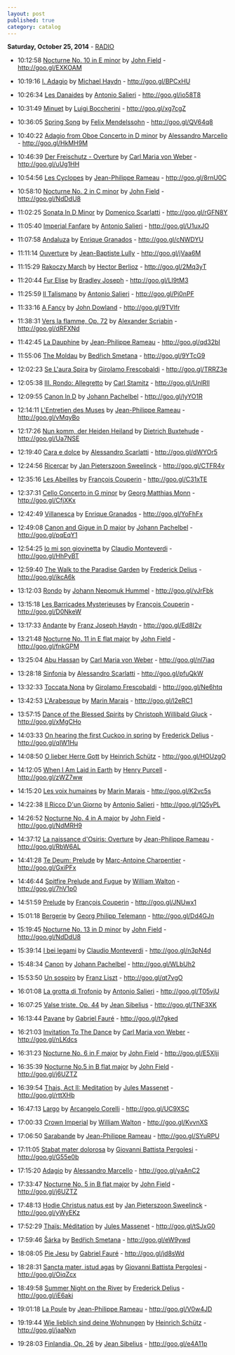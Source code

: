 ```yaml
---
layout: post
published: true
category: catalog
---
```


**Saturday, October 25, 2014** - [RADIO](/2014/10/25/John-Field-radio)

*   10:12:58  [Nocturne No. 10 in E minor](http://goo.gl/NS8kfP) by [John Field](http://www.last.fm/music/John+Field) - http://goo.gl/EXKOAM

*   10:19:16  [I. Adagio](http://goo.gl/vvM3dw) by [Michael Haydn](http://www.last.fm/music/Michael+Haydn) - http://goo.gl/BPCxHU

*   10:26:34  [Les Danaides](http://goo.gl/6BwuQF) by [Antonio Salieri](http://www.last.fm/music/Antonio+Salieri) - http://goo.gl/io58T8

*   10:31:49  [Minuet](http://goo.gl/wKfjWd) by [Luigi Boccherini](http://www.last.fm/music/Luigi+Boccherini) - http://goo.gl/xg7cgZ

*   10:36:05  [Spring Song](http://goo.gl/fCPco) by [Felix Mendelssohn](http://www.last.fm/music/Felix+Mendelssohn) - http://goo.gl/QV64q8

*   10:40:22  [Adagio from Oboe Concerto in D minor](http://goo.gl/DDThZU) by [Alessandro Marcello](http://www.last.fm/music/Alessandro+Marcello) - http://goo.gl/HkMH9M

*   10:46:39  [Der Freischutz - Overture](http://goo.gl/6Pce6w) by [Carl Maria von Weber](http://www.last.fm/music/Carl+Maria+von+Weber) - http://goo.gl/uUg1HH

*   10:54:56  [Les Cyclopes](http://goo.gl/dBrTCM) by [Jean-Philippe Rameau](http://www.last.fm/music/Jean-Philippe+Rameau) - http://goo.gl/8rnU0C

*   10:58:10  [Nocturne No. 2 in C minor](http://goo.gl/EC084E) by [John Field](http://www.last.fm/music/John+Field) - http://goo.gl/NdDdU8

*   11:02:25  [Sonata In D Minor](http://goo.gl/2Tn1k5) by [Domenico Scarlatti](http://www.last.fm/music/Domenico+Scarlatti) - http://goo.gl/rGFN8Y

*   11:05:40  [Imperial Fanfare](http://goo.gl/GkCuCc) by [Antonio Salieri](http://www.last.fm/music/Antonio+Salieri) - http://goo.gl/U1uxJO

*   11:07:58  [Andaluza](http://goo.gl/eVP0VW) by [Enrique Granados](http://www.last.fm/music/Enrique+Granados) - http://goo.gl/cNWDYU

*   11:11:14  [Ouverture](http://goo.gl/HbNiUo) by [Jean-Baptiste Lully](http://www.last.fm/music/Jean-Baptiste+Lully) - http://goo.gl/jVaa6M

*   11:15:29  [Rakoczy March](http://goo.gl/HlbSE0) by [Hector Berlioz](http://www.last.fm/music/Hector+Berlioz) - http://goo.gl/2Mq3yT

*   11:20:44  [Fur Elise](http://goo.gl/pZmjCu) by [Bradley Joseph](http://www.last.fm/music/Bradley+Joseph) - http://goo.gl/LI9tM3

*   11:25:59  [Il Talismano](http://goo.gl/8QtXxS) by [Antonio Salieri](http://www.last.fm/music/Antonio+Salieri) - http://goo.gl/Pi0nPF

*   11:33:16  [A Fancy](http://goo.gl/msXwp8) by [John Dowland](http://www.last.fm/music/John+Dowland) - http://goo.gl/9TVIfr

*   11:38:31  [Vers la flamme, Op. 72](http://goo.gl/BP894Z) by [Alexander Scriabin](http://www.last.fm/music/Alexander+Scriabin) - http://goo.gl/dRFXNd

*   11:42:45  [La Dauphine](http://goo.gl/lYyUr3) by [Jean-Philippe Rameau](http://www.last.fm/music/Jean-Philippe+Rameau) - http://goo.gl/qd32bI

*   11:55:06  [The Moldau](http://goo.gl/pNTRGt) by [Bedřich Smetana](http://www.last.fm/music/Bedřich+Smetana) - http://goo.gl/9YTcG9

*   12:02:23  [Se L'aura Spira](http://goo.gl/VqmIaq) by [Girolamo Frescobaldi](http://www.last.fm/music/Girolamo+Frescobaldi) - http://goo.gl/TRRZ3e

*   12:05:38  [III. Rondo: Allegretto](http://goo.gl/ZXE2DB) by [Carl Stamitz](http://www.last.fm/music/Carl+Stamitz) - http://goo.gl/UnlRIl

*   12:09:55  [Canon In D](http://goo.gl/uWWpB) by [Johann Pachelbel](http://www.last.fm/music/Johann+Pachelbel) - http://goo.gl/lyYO1R

*   12:14:11  [L'Entretien des Muses](http://goo.gl/hpR8bY) by [Jean-Philippe Rameau](http://www.last.fm/music/Jean-Philippe+Rameau) - http://goo.gl/vMqyBo

*   12:17:26  [Nun komm, der Heiden Heiland](http://goo.gl/inWXLV) by [Dietrich Buxtehude](http://www.last.fm/music/Dietrich+Buxtehude) - http://goo.gl/Ua7NSE

*   12:19:40  [Cara e dolce](http://goo.gl/SiGUwV) by [Alessandro Scarlatti](http://www.last.fm/music/Alessandro+Scarlatti) - http://goo.gl/dWYOr5

*   12:24:56  [Ricercar](http://goo.gl/vwF4zO) by [Jan Pieterszoon Sweelinck](http://www.last.fm/music/Jan+Pieterszoon+Sweelinck) - http://goo.gl/CTFR4v

*   12:35:16  [Les Abeilles](http://goo.gl/1CfKAo) by [François Couperin](http://www.last.fm/music/François+Couperin) - http://goo.gl/C31xTE

*   12:37:31  [Cello Concerto in G minor](http://goo.gl/GNQRA7) by [Georg Matthias Monn](http://www.last.fm/music/Georg+Matthias+Monn) - http://goo.gl/CfjXKx

*   12:42:49  [Villanesca](http://goo.gl/nZvjhd) by [Enrique Granados](http://www.last.fm/music/Enrique+Granados) - http://goo.gl/YoFhFx

*   12:49:08  [Canon and Gigue in D major](http://goo.gl/cOfnqf) by [Johann Pachelbel](http://www.last.fm/music/Johann+Pachelbel) - http://goo.gl/pqEqY1

*   12:54:25  [Io mi son giovinetta](http://goo.gl/Fg3Vcs) by [Claudio Monteverdi](http://www.last.fm/music/Claudio+Monteverdi) - http://goo.gl/HhPyBT

*   12:59:40  [The Walk to the Paradise Garden](http://goo.gl/aIAHix) by [Frederick Delius](http://www.last.fm/music/Frederick+Delius) - http://goo.gl/ikcA6k

*   13:12:03  [Rondo](http://goo.gl/Aoz0w4) by [Johann Nepomuk Hummel](http://www.last.fm/music/Johann+Nepomuk+Hummel) - http://goo.gl/vJrFbk

*   13:15:18  [Les Barricades Mysterieuses](http://goo.gl/vpH4vA) by [François Couperin](http://www.last.fm/music/François+Couperin) - http://goo.gl/D0NkeW

*   13:17:33  [Andante](http://goo.gl/8YxlKY) by [Franz Joseph Haydn](http://www.last.fm/music/Franz+Joseph+Haydn) - http://goo.gl/Ed8I2v

*   13:21:48  [Nocturne No. 11 in E flat major](http://goo.gl/l4mFAa) by [John Field](http://www.last.fm/music/John+Field) - http://goo.gl/fnkGPM

*   13:25:04  [Abu Hassan](http://goo.gl/XLPwHK) by [Carl Maria von Weber](http://www.last.fm/music/Carl+Maria+von+Weber) - http://goo.gl/nl7iaq

*   13:28:18  [Sinfonia](http://goo.gl/mOU01r) by [Alessandro Scarlatti](http://www.last.fm/music/Alessandro+Scarlatti) - http://goo.gl/pfuQkW

*   13:32:33  [Toccata Nona](http://goo.gl/Jg1mrx) by [Girolamo Frescobaldi](http://www.last.fm/music/Girolamo+Frescobaldi) - http://goo.gl/Ne6htq

*   13:42:53  [L'Arabesque](http://goo.gl/AqlDMA) by [Marin Marais](http://www.last.fm/music/Marin+Marais) - http://goo.gl/l2eRC1

*   13:57:15  [Dance of the Blessed Spirits](http://goo.gl/77iADn) by [Christoph Willibald Gluck](http://www.last.fm/music/Christoph+Willibald+Gluck) - http://goo.gl/xMgCHo

*   14:03:33  [On hearing the first Cuckoo in spring](http://goo.gl/MCkhWo) by [Frederick Delius](http://www.last.fm/music/Frederick+Delius) - http://goo.gl/qIW1Hu

*   14:08:50  [O lieber Herre Gott](http://goo.gl/M3bPyx) by [Heinrich Schütz](http://www.last.fm/music/Heinrich+Schütz) - http://goo.gl/HOUzgO

*   14:12:05  [When I Am Laid in Earth](http://goo.gl/50rpLV) by [Henry Purcell](http://www.last.fm/music/Henry+Purcell) - http://goo.gl/zWZ7ww

*   14:15:20  [Les voix humaines](http://goo.gl/XxkJo8) by [Marin Marais](http://www.last.fm/music/Marin+Marais) - http://goo.gl/K2vc5s

*   14:22:38  [Il Ricco D'un Giorno](http://goo.gl/V9Ld4W) by [Antonio Salieri](http://www.last.fm/music/Antonio+Salieri) - http://goo.gl/1Q5yPL

*   14:26:52  [Nocturne No. 4 in A major](http://goo.gl/EM2saV) by [John Field](http://www.last.fm/music/John+Field) - http://goo.gl/NdMRH9

*   14:37:12  [La naissance d'Osiris: Overture](http://goo.gl/0Z1J5J) by [Jean-Philippe Rameau](http://www.last.fm/music/Jean-Philippe+Rameau) - http://goo.gl/RbW6AL

*   14:41:28  [Te Deum: Prelude](http://goo.gl/MIoGsS) by [Marc-Antoine Charpentier](http://www.last.fm/music/Marc-Antoine+Charpentier) - http://goo.gl/GxiPFx

*   14:46:44  [Spitfire Prelude and Fugue](http://goo.gl/Zzb4BC) by [William Walton](http://www.last.fm/music/William+Walton) - http://goo.gl/7hV1p0

*   14:51:59  [Prelude](http://goo.gl/CXlw4Y) by [François Couperin](http://www.last.fm/music/François+Couperin) - http://goo.gl/JNUwx1

*   15:01:18  [Bergerie](http://goo.gl/lkqXiO) by [Georg Philipp Telemann](http://www.last.fm/music/Georg+Philipp+Telemann) - http://goo.gl/Dd4GJn

*   15:19:45  [Nocturne No. 13 in D minor](http://goo.gl/qSOvbp) by [John Field](http://www.last.fm/music/John+Field) - http://goo.gl/NdDdU8

*   15:39:14  [I bei legami](http://goo.gl/6eeFZG) by [Claudio Monteverdi](http://www.last.fm/music/Claudio+Monteverdi) - http://goo.gl/n3pN4d

*   15:48:34  [Canon](http://goo.gl/0ukGNn) by [Johann Pachelbel](http://www.last.fm/music/Johann+Pachelbel) - http://goo.gl/WLbUh2

*   15:53:50  [Un sospiro](http://goo.gl/pDQef5) by [Franz Liszt](http://www.last.fm/music/Franz+Liszt) - http://goo.gl/qt7vgO

*   16:01:08  [La grotta di Trofonio](http://goo.gl/XRfHlt) by [Antonio Salieri](http://www.last.fm/music/Antonio+Salieri) - http://goo.gl/T05vjU

*   16:07:25  [Valse triste, Op. 44](http://goo.gl/1PWY7d) by [Jean Sibelius](http://www.last.fm/music/Jean+Sibelius) - http://goo.gl/TNF3XK

*   16:13:44  [Pavane](http://goo.gl/2Uc9Jg) by [Gabriel Fauré](http://www.last.fm/music/Gabriel+Fauré) - http://goo.gl/t7gked

*   16:21:03  [Invitation To The Dance](http://goo.gl/ZvpEUU) by [Carl Maria von Weber](http://www.last.fm/music/Carl+Maria+von+Weber) - http://goo.gl/nLKdcs

*   16:31:23  [Nocturne No. 6 in F major](http://goo.gl/gaulSE) by [John Field](http://www.last.fm/music/John+Field) - http://goo.gl/E5XIji

*   16:35:39  [Nocturne No.5 in B flat major](http://goo.gl/ZLfqiI) by [John Field](http://www.last.fm/music/John+Field) - http://goo.gl/j6UZTZ

*   16:39:54  [Thais, Act II: Meditation](http://goo.gl/tXM5T0) by [Jules Massenet](http://www.last.fm/music/Jules+Massenet) - http://goo.gl/rttXHb

*   16:47:13  [Largo](http://goo.gl/FVnm0j) by [Arcangelo Corelli](http://www.last.fm/music/Arcangelo+Corelli) - http://goo.gl/UC9XSC

*   17:00:33  [Crown Imperial](http://goo.gl/uvRA7t) by [William Walton](http://www.last.fm/music/William+Walton) - http://goo.gl/KvvnXS

*   17:06:50  [Sarabande](http://goo.gl/kefK6Y) by [Jean-Philippe Rameau](http://www.last.fm/music/Jean-Philippe+Rameau) - http://goo.gl/SYuRPU

*   17:11:05  [Stabat mater dolorosa](http://goo.gl/xMCYWr) by [Giovanni Battista Pergolesi](http://www.last.fm/music/Giovanni+Battista+Pergolesi) - http://goo.gl/G55e0b

*   17:15:20  [Adagio](http://goo.gl/ACO5Rm) by [Alessandro Marcello](http://www.last.fm/music/Alessandro+Marcello) - http://goo.gl/yaAnC2

*   17:33:47  [Nocturne No. 5 in B flat major](http://goo.gl/cpDHqD) by [John Field](http://www.last.fm/music/John+Field) - http://goo.gl/j6UZTZ

*   17:48:13  [Hodie Christus natus est](http://goo.gl/CGBJjW) by [Jan Pieterszoon Sweelinck](http://www.last.fm/music/Jan+Pieterszoon+Sweelinck) - http://goo.gl/yWyEKz

*   17:52:29  [Thaïs: Méditation](http://goo.gl/kQK36M) by [Jules Massenet](http://www.last.fm/music/Jules+Massenet) - http://goo.gl/tSJxG0

*   17:59:46  [Šárka](http://goo.gl/Uw9Chk) by [Bedřich Smetana](http://www.last.fm/music/Bedřich+Smetana) - http://goo.gl/eW9ywd

*   18:08:05  [Pie Jesu](http://goo.gl/RnDxiM) by [Gabriel Fauré](http://www.last.fm/music/Gabriel+Fauré) - http://goo.gl/jd8sWd

*   18:28:31  [Sancta mater, istud agas](http://goo.gl/NrBzMl) by [Giovanni Battista Pergolesi](http://www.last.fm/music/Giovanni+Battista+Pergolesi) - http://goo.gl/OiqZcx

*   18:49:58  [Summer Night on the River](http://goo.gl/FXsKCn) by [Frederick Delius](http://www.last.fm/music/Frederick+Delius) - http://goo.gl/iE6aki

*   19:01:18  [La Poule](http://goo.gl/4DJvcN) by [Jean-Philippe Rameau](http://www.last.fm/music/Jean-Philippe+Rameau) - http://goo.gl/V0w4JD

*   19:19:44  [Wie lieblich sind deine Wohnungen](http://goo.gl/CrIH3T) by [Heinrich Schütz](http://www.last.fm/music/Heinrich+Schütz) - http://goo.gl/jaaNvn

*   19:28:03  [Finlandia, Op. 26](http://goo.gl/SlGRox) by [Jean Sibelius](http://www.last.fm/music/Jean+Sibelius) - http://goo.gl/e4A11p

